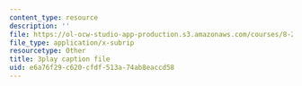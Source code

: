 ```yaml
---
content_type: resource
description: ''
file: https://ol-ocw-studio-app-production.s3.amazonaws.com/courses/8-20-introduction-to-special-relativity-january-iap-2021/e6a76f29c620cfdf513a74ab8eaccd58_0V93uTCjQKo.srt
file_type: application/x-subrip
resourcetype: Other
title: 3play caption file
uid: e6a76f29-c620-cfdf-513a-74ab8eaccd58
---
```

